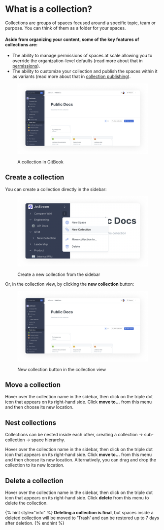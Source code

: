 # What is a collection?

Collections are groups of spaces focused around a specific topic, team or purpose. You can think of them as a folder for your spaces.&#x20;

#### Aside from organizing your content, some of the key features of collections are:

* The ability to manage permissions of spaces at scale allowing you to override the organization-level defaults (read more about that in [permissions](../../account-management/member-management/permissions-and-inheritance.md)).
* The ability to customize your collection and publish the spaces within it as variants (read more about that in [collection publishing](../../publishing/publishing/collection-publishing.md)).

<figure><img src="../../.gitbook/assets/collection.png" alt=""><figcaption><p>A collection in GitBook</p></figcaption></figure>

## Create a collection

You can create a collection directly in the sidebar:

<figure><img src="../../.gitbook/assets/new collection.png" alt=""><figcaption><p>Create a new collection from the sidebar</p></figcaption></figure>

Or, in the collection view, by clicking the **new collection** button:

<figure><img src="../../.gitbook/assets/collection.png" alt=""><figcaption><p>New collection button in the collection view</p></figcaption></figure>

## Move a collection

Hover over the collection name in the sidebar, then click on the triple dot icon that appears on its right-hand side. Click **move to...** from this menu and then choose its new location.

## Nest collections

Collections can be nested inside each other, creating a collection -> sub-collection -> space hierarchy.

Hover over the collection name in the sidebar, then click on the triple dot icon that appears on its right-hand side. Click **move to...** from this menu and then choose its new location. Alternatively, you can drag and drop the collection to its new location.

## Delete a collection

Hover over the collection name in the sidebar, then click on the triple dot icon that appears on its right-hand side. Click **delete** from this menu to delete the collection.

{% hint style="info" %}
**Deleting a collection is final**, but spaces inside a deleted collection will be moved to 'Trash' and can be restored up to 7 days after deletion.
{% endhint %}
